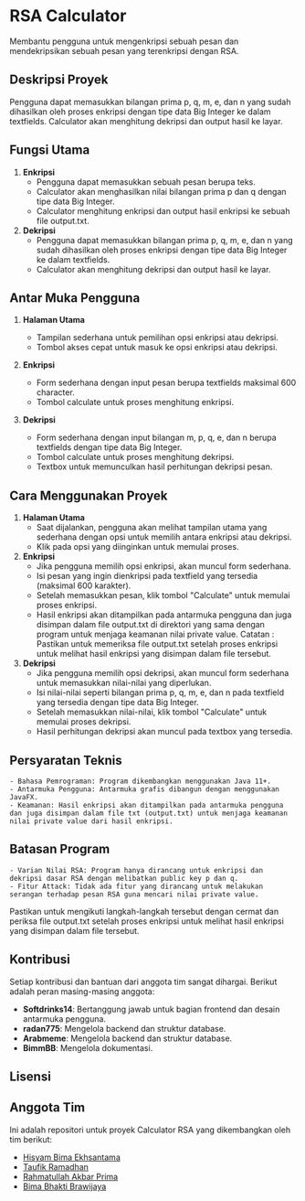 # RSA Calculator
Membantu pengguna untuk mengenkripsi sebuah pesan dan mendekripsikan sebuah pesan yang terenkripsi dengan RSA.

## Deskripsi Proyek
Pengguna dapat memasukkan bilangan prima p, q, m, e, dan n yang sudah dihasilkan oleh proses enkripsi dengan tipe data Big Integer ke dalam textfields. Calculator akan menghitung dekripsi dan output hasil ke layar.

## Fungsi Utama
1. **Enkripsi**
    - Pengguna dapat memasukkan sebuah pesan berupa teks.
    - Calculator akan menghasilkan nilai bilangan prima p dan q dengan tipe data Big Integer.
    - Calculator menghitung enkripsi dan output hasil enkripsi ke sebuah file output.txt.
2. **Dekripsi**
    - Pengguna dapat memasukkan bilangan prima p, q, m, e, dan n yang sudah dihasilkan oleh proses enkripsi dengan tipe data Big Integer ke dalam textfields.
    - Calculator akan menghitung dekripsi dan output hasil ke layar.

## Antar Muka Pengguna
1. **Halaman Utama**
    - Tampilan sederhana untuk pemilihan opsi enkripsi atau dekripsi.
    - Tombol akses cepat untuk masuk ke opsi enkripsi atau dekripsi.

2. **Enkripsi**
    - Form sederhana dengan input pesan berupa textfields maksimal 600 character. 
    - Tombol calculate untuk proses menghitung enkripsi. 

3. **Dekripsi**
    - Form sederhana dengan input bilangan m, p, q, e, dan n berupa textfields dengan tipe data 
    Big Integer.
    - Tombol calculate untuk proses menghitung dekripsi.
    - Textbox untuk memunculkan hasil perhitungan dekripsi pesan.

## Cara Menggunakan Proyek
1. **Halaman Utama**
    - Saat dijalankan, pengguna akan melihat tampilan utama yang sederhana dengan opsi untuk memilih antara enkripsi atau dekripsi.
    - Klik pada opsi yang diinginkan untuk memulai proses.
2. **Enkripsi**
    - Jika pengguna memilih opsi enkripsi, akan muncul form sederhana.
    - Isi pesan yang ingin dienkripsi pada textfield yang tersedia (maksimal 600 karakter).
    - Setelah memasukkan pesan, klik tombol "Calculate" untuk memulai proses enkripsi.
    - Hasil enkripsi akan ditampilkan pada antarmuka pengguna dan juga disimpan dalam file output.txt di direktori yang sama dengan program untuk menjaga keamanan nilai private value.
Catatan : Pastikan untuk memeriksa file output.txt setelah proses enkripsi untuk melihat hasil enkripsi yang disimpan dalam file tersebut.
3. **Dekripsi**
    - Jika pengguna memilih opsi dekripsi, akan muncul form sederhana untuk memasukkan nilai-nilai yang diperlukan.
    - Isi nilai-nilai seperti bilangan prima p, q, m, e, dan n pada textfield yang tersedia dengan tipe data Big Integer.
    - Setelah memasukkan nilai-nilai, klik tombol "Calculate" untuk memulai proses dekripsi.
    - Hasil perhitungan dekripsi akan muncul pada textbox yang tersedia.

## Persyaratan Teknis
    - Bahasa Pemrograman: Program dikembangkan menggunakan Java 11+.
    - Antarmuka Pengguna: Antarmuka grafis dibangun dengan menggunakan JavaFX.
    - Keamanan: Hasil enkripsi akan ditampilkan pada antarmuka pengguna dan juga disimpan dalam file txt (output.txt) untuk menjaga keamanan nilai private value dari hasil enkripsi.

## Batasan Program
    - Varian Nilai RSA: Program hanya dirancang untuk enkripsi dan dekripsi dasar RSA dengan melibatkan public key p dan q.
    - Fitur Attack: Tidak ada fitur yang dirancang untuk melakukan serangan terhadap pesan RSA guna mencari nilai private value.

Pastikan untuk mengikuti langkah-langkah tersebut dengan cermat dan periksa file output.txt setelah proses enkripsi untuk melihat hasil enkripsi yang disimpan dalam file tersebut.

## Kontribusi

Setiap kontribusi dan bantuan dari anggota tim sangat dihargai. Berikut adalah peran masing-masing anggota:

- **Softdrinks14**: Bertanggung jawab untuk bagian frontend dan desain antarmuka pengguna.
- **radan775**: Mengelola backend dan struktur database.
- **Arabmeme**: Mengelola backend dan struktur database.
- **BimmBB**: Mengelola dokumentasi. 

## Lisensi



## Anggota Tim
Ini adalah repositori untuk proyek Calculator RSA yang dikembangkan oleh tim berikut:

- [Hisyam Bima Ekhsantama](https://github.com/Softdrinks14)
- [Taufik Ramadhan](https://github.com/radan775)
- [Rahmatullah Akbar Prima](https://github.com/Arabmeme)
- [Bima Bhakti Brawijaya](https://github.com/BimmBB)

